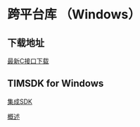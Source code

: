 # 跨平台库 （Windows）

## 下载地址

[最新C接口下载](https://im.sdk.qcloud.com/download/plus/5.5.904/cross_platform/ImSDK_Windows_5.5.904.zip)

## TIMSDK for Windows

[集成SDK](https://cloud.tencent.com/document/product/269/33489)

[概述](https://cloud.tencent.com/document/product/269/33490)

